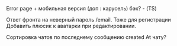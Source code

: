 Error page + мобильная версия (доп : карусель)
бэк? - (TS)

Ответ фронта на неверный пароль /email. Тоже для регистрации
Добавить плюсик к аватарки при редактировании.

Сортировка чатов по последнему сообщению
created At чату?